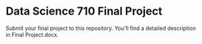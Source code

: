 # Data Science 710 Final Project

Submit your final project to this repository.  You'll find a detailed description in Final Project.docx.
